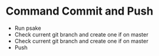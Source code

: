 # Command Commit and Push

- Run psake
- Check current git branch and create one if on master
- Check current git branch and create one if on master
- Push
